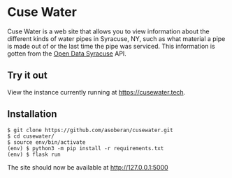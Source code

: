 # Cuse Water

Cuse Water is a web site that allows you to view information about the different kinds of water pipes in Syracuse, NY, such as what material a pipe is made out of or the last time the pipe was serviced. This information is gotten from the [Open Data Syracuse](https://data.syrgov.net) API.

## Try it out

View the instance currently running at https://cusewater.tech.

## Installation

```
$ git clone https://github.com/asoberan/cusewater.git
$ cd cusewater/
$ source env/bin/activate
(env) $ python3 -m pip install -r requirements.txt
(env) $ flask run
```

The site should now be available at http://127.0.0.1:5000
